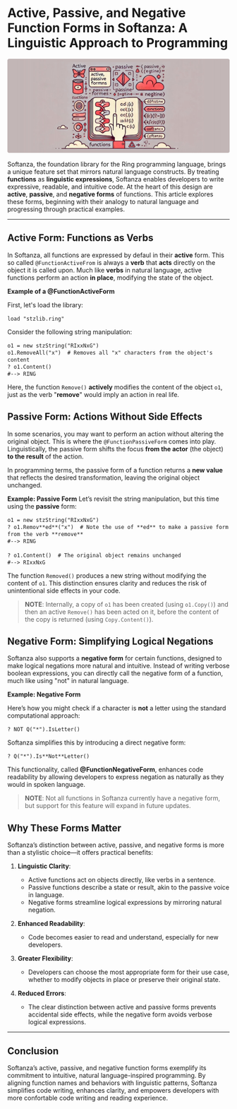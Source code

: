 # Active, Passive, and Negative Function Forms in Softanza: A Linguistic Approach to Programming
![Multiple function forms in Softanza, by Microsoft Image Create AI](../images/stzfunction-active-passive-negative-forms.jpg)

Softanza, the foundation library for the Ring programming language, brings a unique feature set that mirrors natural language constructs. By treating **functions** as **linguistic expressions**, Softanza enables developers to write expressive, readable, and intuitive code. At the heart of this design are **active**, **passive**, and **negative forms** of functions. This article explores these forms, beginning with their analogy to natural language and progressing through practical examples.

---

## Active Form: Functions as Verbs 
 
In Softanza, all functions are expressed by defaul in their **active** form. This so called `@FunctionActiveFrom` is always a **verb** that **acts** directly on the object it is called upon. Much like **verbs** in natural language, active functions perform an action **in place**, modifying the state of the object.  

**Example of a @FunctionActiveForm**

First, let's load the library:

```ring
load "stzlib.ring"
```

Consider the following string manipulation:  

```ring
o1 = new stzString("RIxxNxG")
o1.RemoveAll("x")  # Removes all "x" characters from the object's content
? o1.Content()
#--> RING
```  

Here, the function `Remove()` **actively** modifies the content of the object `o1`, just as the verb "**remove**" would imply an action in real life.  


## Passive Form: Actions Without Side Effects  

In some scenarios, you may want to perform an action without altering the original object. This is where the `@FunctionPassiveForm` comes into play. Linguistically, the passive form shifts the focus **from the actor** (the object) **to the result** of the action.  

In programming terms, the passive form of a function returns a **new value** that reflects the desired transformation, leaving the original object unchanged.

**Example: Passive Form**
Let’s revisit the string manipulation, but this time using the **passive** form:  

```ring
o1 = new stzString("RIxxNxG")
? o1.Remov**ed**("x")  # Note the use of **ed** to make a passive form from the verb **remove**
#--> RING

? o1.Content()  # The original object remains unchanged
#--> RIxxNxG
```  

The function `Removed()` produces a new string without modifying the content of `o1`. This distinction ensures clarity and reduces the risk of unintentional side effects in your code.

> **NOTE**: Internally, a copy of `o1` has been created (using `o1.Copy()`) and then an active `Remove()` has been acted on it, before the content of the copy is returned (using `Copy.Content()`).


## Negative Form: Simplifying Logical Negations 

Softanza also supports a **negative form** for certain functions, designed to make logical negations more natural and intuitive. Instead of writing verbose boolean expressions, you can directly call the negative form of a function, much like using "not" in natural language.  

**Example: Negative Form**

Here’s how you might check if a character is **not** a letter using the standard computational approach:  

```ring
? NOT Q("*").IsLetter()
```  

Softanza simplifies this by introducing a direct negative form:  

```ring
? Q("*").Is**Not**Letter()
```  

This functionality, called **@FunctionNegativeForm**, enhances code readability by allowing developers to express negation as naturally as they would in spoken language.

> **NOTE**: Not all functions in Softanza currently have a negative form, but support for this feature will expand in future updates.  


## Why These Forms Matter  

Softanza’s distinction between active, passive, and negative forms is more than a stylistic choice—it offers practical benefits:  

1. **Linguistic Clarity**:  
   - Active functions act on objects directly, like verbs in a sentence.  
   - Passive functions describe a state or result, akin to the passive voice in language.  
   - Negative forms streamline logical expressions by mirroring natural negation.  

2. **Enhanced Readability**:  
   - Code becomes easier to read and understand, especially for new developers.  

3. **Greater Flexibility**:  
   - Developers can choose the most appropriate form for their use case, whether to modify objects in place or preserve their original state.  

4. **Reduced Errors**:  
   - The clear distinction between active and passive forms prevents accidental side effects, while the negative form avoids verbose logical expressions.

---

## Conclusion

Softanza’s active, passive, and negative function forms exemplify its commitment to intuitive, natural language-inspired programming. By aligning function names and behaviors with linguistic patterns, Softanza simplifies code writing, enhances clarity, and empowers developers with more confortable code writing and reading experience.